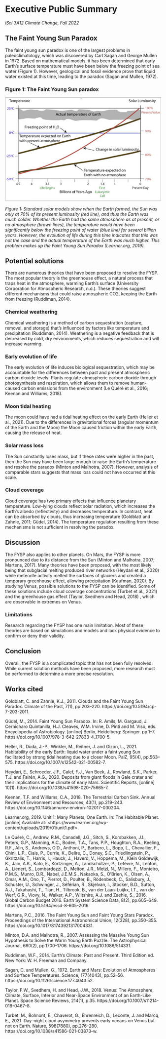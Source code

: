 # Executive Public Summary
*iSci 3A12 Climate Change, Fall 2022*

## The Faint Young Sun Paradox
The faint young sun paradox is one of the largest problems in paleoclimatology, which was discovered by Carl Sagan and George Mullen in 1972. Based on mathematical models, it has been determined that early Earth’s surface temperature must have been below the freezing point of sea water (Figure 1). However, geological and fossil evidence prove that liquid water existed at this time, leading to the paradox (Sagan and Mullen, 1972).

### Figure 1: The Faint Young Sun paradox
<img src="Figure1.png" alt="Time series of station and global annual temperature anomalies" width="700" style="border: 1px solid darkgrey">

*Figure 1: Standard solar models show when the Earth formed, the Sun was only at 70% of its present luminosity (red line), and thus the Earth was much colder. Whether the Earth had the same atmosphere as at present, or no atmosphere (brown lines), the temperature would have been significantly below the freezing point of water (blue line) for several billion years. However, the evolution of life during this time indicates that this was not the case and the actual temperature of the Earth was much higher. This problem makes up the Faint Young Sun Paradox (Learner.org, 2019).*


## Potential solutions
There are numerous theories that have been proposed to resolve the FYSP. The most popular theory is the greenhouse effect, a natural process that traps heat in the atmosphere, warming Earth’s surface (University Corporation for Atmospheric Research, n.d.). These theories suggest different mechanisms that could raise atmospheric CO2, keeping the Earth from freezing (Ruddiman, 2014).

### Chemical weathering
Chemical weathering is a method of carbon sequestration (capture, removal, and storage) that’s influenced by factors like temperature and precipitation (Ruddiman, 2014). Weathering is a negative feedback that is decreased by cold, dry environments, which reduces sequestration and will increase warming.

### Early evolution of life
The early evolution of life induces biological sequestration, which may be accountable for the differences between past and present atmospheric carbon dioxide levels. Plants regulate atmospheric carbon dioxide through photosynthesis and respiration, which allows them to remove human-caused carbon emissions from the environment (Le Quéré et al., 2016; Keenan and Williams, 2018).

### Moon tidal heating
The moon could have had a tidal heating effect on the early Earth (Heller et al., 2021). Due to the differences in gravitational forces (angular momentum of the Earth and the Moon) the Moon caused friction within the early Earth, causing the release of heat.

### Solar mass loss
The Sun constantly loses mass, but if these rates were higher in the past, then the Sun may have been large enough to raise the Earth’s temperature and resolve the paradox (Minton and Malhotra, 2007). However, analysis of comparable stars suggests that mass loss could not have occurred at this scale.

### Cloud coverage
Cloud coverage has two primary effects that influence planetary temperature. Low-lying clouds reflect solar radiation, which increases the Earth’s albedo (reflectivity) and decreases temperature. In contrast, heat can be absorbed by clouds, thus increasing temperature (Goldblatt and Zahnle, 2011; Güdel, 2014). The temperature regulation resulting from these mechanisms is not sufficient in resolving the paradox.

## Discussion
The FYSP also applies to other planets. On Mars, the FYSP is more pronounced due to its distance from the Sun (Minton and Malhotra, 2007; Martens, 2017). Many theories have been proposed, with the most likely being that subglacial melting produced river networks (Heydari et al., 2020) while meteorite activity melted the surfaces of glaciers and created a temporary greenhouse effect, allowing precipitation (Kaufman, 2020). By studying Venus, possible solutions to the FYSP can be identified. Some of these solutions include cloud coverage concentrations (Turbet et al., 2021) and the greenhouse gas effect (Taylor, Svedhem and Head, 2018) , which are observable in extremes on Venus.

### Limitations
Research regarding the FYSP has one main limitation. Most of these theories are based on simulations and models and lack physical evidence to confirm or deny their validity.

## Conclusion
Overall, the FYSP is a complicated topic that has not been fully resolved. While current solution methods have been proposed, more research must be performed to determine a more precise resolution.

## Works cited

Goldblatt, C. and Zahnle, K.J., 2011. Clouds and the Faint Young Sun Paradox. Climate of the Past, 7(1), pp.203–220. ht<span>tps://doi.org/<span>10.5194/cp-7-203-2011.

Güdel, M., 2014. Faint Young Sun Paradox. In: R. Amils, M. Gargaud, J. Cernicharo Quintanilla, H.J. Cleaves, W.M. Irvine, D. Pinti and M. Viso, eds. Encyclopedia of Astrobiology. [online] Berlin, Heidelberg: Springer. pp.1–7. ht<span>tps://doi.org<span>/10.1007/978-3-642-27833-4_1700-5.

Heller, R., Duda, J.-P., Winkler, M., Reitner, J. and Gizon, L., 2021. Habitability of the early Earth: liquid water under a faint young Sun facilitated by strong tidal heating due to a closer Moon. PalZ, 95(4), pp.563–575. ht<span>tps://doi<span>.org/10.1007/s12542-021-00582-7.

Heydari, E., Schroeder, J.F., Calef, F.J., Van Beek, J., Rowland, S.K., Parker, T.J. and Fairén, A.G., 2020. Deposits from giant floods in Gale crater and their implications for the climate of early Mars. Scientific Reports, [online] 10(1). h<span>ttps://doi<span>.org/10.1038/s41598-020-75665-7.

Keenan, T.F. and Williams, C.A., 2018. The Terrestrial Carbon Sink. Annual Review of Environment and Resources, 43(1), pp.219–243. ht<span>tps://doi<span>.org/10.1146/annurev-environ-102017-030204.

Learner.org, 2019. Unit 1: Many Planets, One Earth. In: The Habitable Planet. [online] Available at: <htt<span>ps://ww<span>w.learner.org<span>/wp-content/uploads/2019/01/unit1.pdf>.   
  
Le Quéré, C., Andrew, R.M., Canadell, J.G., Sitch, S., Korsbakken, J.I., Peters, G.P., Manning, A.C., Boden, T.A., Tans, P.P., Houghton, R.A., Keeling, R.F., Alin, S., Andrews, O.D., Anthoni, P., Barbero, L., Bopp, L., Chevallier, F., Chini, L.P., Ciais, P., Currie, K., Delire, C., Doney, S.C., Friedlingstein, P., Gkritzalis, T., Harris, I., Hauck, J., Haverd, V., Hoppema, M., Klein Goldewijk, K., Jain, A.K., Kato, E., Körtzinger, A., Landschützer, P., Lefèvre, N., Lenton, A., Lienert, S., Lombardozzi, D., Melton, J.R., Metzl, N., Millero, F., Monteiro, P.M.S., Munro, D.R., Nabel, J.E.M.S., Nakaoka, S., O’Brien, K., Olsen, A., Omar, A.M., Ono, T., Pierrot, D., Poulter, B., Rödenbeck, C., Salisbury, J., Schuster, U., Schwinger, J., Séférian, R., Skjelvan, I., Stocker, B.D., Sutton, A.J., Takahashi, T., Tian, H., Tilbrook, B., van der Laan-Luijkx, I.T., van der Werf, G.R., Viovy, N., Walker, A.P., Wiltshire, A.J. and Zaehle, S., 2016. Global Carbon Budget 2016. Earth System Science Data, 8(2), pp.605–649. ht<span>tps://doi.<span>org/10.5194/essd-8-605-2016.

Martens, P.C., 2016. The Faint Young Sun and Faint Young Stars Paradox. Proceedings of the International Astronomical Union, 12(328), pp.350–355. ht<span>tps://doi<span>.org/10.1017/S1743921317004331.

Minton, D.A. and Malhotra, R., 2007. Assessing the Massive Young Sun Hypothesis to Solve the Warm Young Earth Puzzle. The Astrophysical Journal, 660(2), pp.1700–1706. ht<span>tps://doi<span>.org/10.1086/514331.

Ruddiman, W.F., 2014. Earth’s Climate: Past and Present. Third Edition ed. New York: W. H. Freeman and Company.

Sagan, C. and Mullen, G., 1972. Earth and Mars: Evolution of Atmospheres and Surface Temperatures. Science, 177(4043), pp.52–56. ht<span>tps://doi<span>.org/10.1126/science.177.4043.52.

Taylor, F.W., Svedhem, H. and Head, J.W., 2018. Venus: The Atmosphere, Climate, Surface, Interior and Near-Space Environment of an Earth-Like Planet. Space Science Reviews, 214(1), p.35. htt<span>ps://doi.<span>org/10.1007/s11214-018-0467-8.

Turbet, M., Bolmont, E., Chaverot, G., Ehrenreich, D., Leconte, J. and Marcq, E., 2021. Day–night cloud asymmetry prevents early oceans on Venus but not on Earth. Nature, 598(7880), pp.276–280. ht<span>tps://doi.<span>org/10.1038/s41586-021-03873-w.
